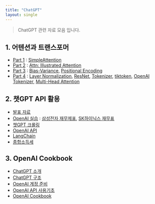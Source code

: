 ```yaml
---
title: "ChatGPT"
layout: single
---
```


> ChatGPT 관련 자료 모음 입니다.

## 1. 어텐션과 트랜스포머
* [Part 1][1] : [SimpleAttention][1-1]
* [Part 2][2] : [Attn: Illustrated Attention][2-1]
* [Part 3][3] : [Bias-Variance][3-1], [Positional Encoding][3-2]
* [Part 4][4] : [Layer Normalization][4-1], [ResNet][4-2], [Tokenizer][4-3], [tiktoken][4-4], [OpenAI Tokenizer][4-5], [Multi-Head Attention][4-6]

## 2. 챗GPT API 활용
* [발표 자료][5]
* [OpenAI 실습][6] : [삼성전자 재무제표][6-1], [SK하이닉스 재무표][6-2]
* [챗GPT 크롤링][7]
* [OpenAI API][8]
* [LangChain][9]
* [종합소득세][10]

## 3. OpenAI Cookbook
* [ChatGPT 소개][33-1]
* [ChatGPT 구조][33-2]
* [OpenAI 계정 준비][33-3]
* [OpenAI API 사용기초][33-4]
* [OpenAI Cookbook][33-5]

  
[1]: https://youtu.be/Wp4hRuwiN3I
[1-1]: https://colab.research.google.com/drive/1yHXD_dkjsSSaRVCebTB5TNdeNFzIx-UO
[2]: https://youtu.be/x0mwvV1R4oQ
[2-1]: https://towardsdatascience.com/attn-illustrated-attention-5ec4ad276ee3#30c6
[3]: https://youtu.be/41KcONN3ok0
[3-1]: https://modulabs-biomedical.github.io/Bias_vs_Variance
[3-2]: https://datascience.stackexchange.com/questions/51065/what-is-the-positional-encoding-in-the-transformer-model
[4]: https://youtu.be/4xF7D5Bo53c
[4-1]: https://becominghuman.ai/all-about-normalization-6ea79e70894b
[4-2]: https://bskyvision.com/644
[4-3]: https://blog.floydhub.com/tokenization-nlp/
[4-4]: https://github.com/openai/tiktoken
[4-5]: https://platform.openai.com/tokenizer
[4-6]: https://data-science-blog.com/blog/2021/04/07/multi-head-attention-mechanism/
[5]: https://drive.google.com/file/d/10rE5PyVOMho6o7Ji9fPVy8ZahdzQPSlM/view
[6]: https://chat.openai.com
[6-1]: https://finance.yahoo.com/quote/005930.KS/balance-sheet?p=005930.KS
[6-2]: https://finance.yahoo.com/quote/000660.KS/balance-sheet?p=000660.KS
[7]: https://colab.research.google.com/drive/16r8-uqg0E4kq6RvNKvQW0WYSx9DaX2b-
[8]: https://platform.openai.com/docs/api-reference/introduction
[9]: https://colab.research.google.com/drive/1eyBP7xIAXHZ4ew8bHMy0n7CtIK-PZBMj
[10]: https://colab.research.google.com/drive/1LIruQ-MNGGj-BdsIHV6gN-6ngvHRk824

[33-1]: https://drive.google.com/file/d/16xjN-PxjTl2eK1pGPWZ3t1osLZ4Ny73K/view
[33-2]: https://docs.google.com/presentation/d/171LwXWTrK6q7cDLFCT9GyT5gqoy9Kqqr/view
[33-3]: https://drive.google.com/file/d/16xELH8gpjXmQPj5kwNgQ69uDfDFk_5CG
[33-4]: https://drive.google.com/file/d/171miVjHEv9Gv3k4vwAIIoQEEvBBdxsjy/view?usp=drive_link
[33-5]:
[33-6]:
